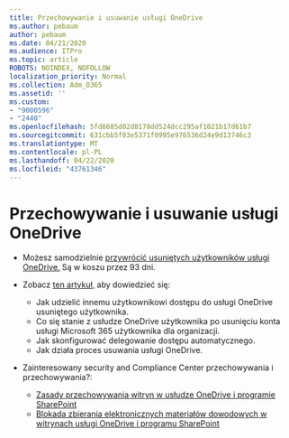 ```yaml
---
title: Przechowywanie i usuwanie usługi OneDrive
ms.author: pebaum
author: pebaum
ms.date: 04/21/2020
ms.audience: ITPro
ms.topic: article
ROBOTS: NOINDEX, NOFOLLOW
localization_priority: Normal
ms.collection: Adm_O365
ms.assetid: ''
ms.custom:
- "9000596"
- "2440"
ms.openlocfilehash: 5fd6685d02d8178dd524dcc295af1021b17d61b7
ms.sourcegitcommit: 631cbb5f03e5371f0995e976536d24e9d13746c3
ms.translationtype: MT
ms.contentlocale: pl-PL
ms.lasthandoff: 04/22/2020
ms.locfileid: "43761346"
---
```

# <a name="onedrive-retention-and-deletion"></a>Przechowywanie i usuwanie usługi OneDrive

- Możesz samodzielnie [przywrócić usuniętych użytkowników usługi OneDrive.](https://docs.microsoft.com/onedrive/restore-deleted-onedrive) Są w koszu przez 93 dni. 

- Zobacz [ten artykuł,](https://docs.microsoft.com/onedrive/restore-deleted-onedrive) aby dowiedzieć się:
    - Jak udzielić innemu użytkownikowi dostępu do usługi OneDrive usuniętego użytkownika.
    - Co się stanie z usłudze OneDrive użytkownika po usunięciu konta usługi Microsoft 365 użytkownika dla organizacji.
    - Jak skonfigurować delegowanie dostępu automatycznego.
    - Jak działa proces usuwania usługi OneDrive.

- Zainteresowany security and Compliance Center przechowywania i przechowywania?:
    - [Zasady przechowywania witryn w usłudze OneDrive i programie SharePoint](https://docs.microsoft.com/office365/securitycompliance/retention-policies?redirectSourcePath=%252farticle%252f5e377752-700d-4870-9b6d-12bfc12d2423#content-in-onedrive-accounts-and-sharepoint-sites)
    - [Blokada zbierania elektronicznych materiałów dowodowych w witrynach usługi OneDrive i programu SharePoint](https://docs.microsoft.com/office365/securitycompliance/ediscovery-cases#step-4-place-content-locations-on-hold)



